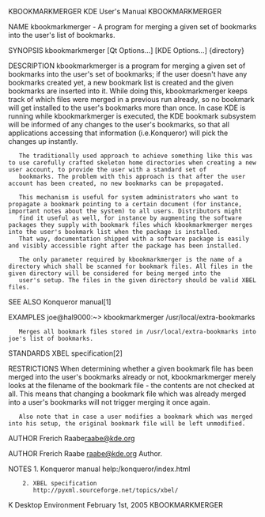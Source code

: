 KBOOKMARKMERGER                                                                               KDE User's Manual                                                                               KBOOKMARKMERGER



NAME
       kbookmarkmerger - A program for merging a given set of bookmarks into the user's list of bookmarks.

SYNOPSIS
       kbookmarkmerger [Qt Options...] [KDE Options...] {directory}

DESCRIPTION
       kbookmarkmerger is a program for merging a given set of bookmarks into the user's set of bookmarks; if the user doesn't have any bookmarks created yet, a new bookmark list is created and the given
       bookmarks are inserted into it. While doing this, kbookmarkmerger keeps track of which files were merged in a previous run already, so no bookmark will get installed to the user's bookmarks more
       than once. In case KDE is running while kbookmarkmerger is executed, the KDE bookmark subsystem will be informed of any changes to the user's bookmarks, so that all applications accessing that
       information (i.e.Konqueror) will pick the changes up instantly.

       The traditionally used approach to achieve something like this was to use carefully crafted skeleton home directories when creating a new user account, to provide the user with a standard set of
       bookmarks. The problem with this approach is that after the user account has been created, no new bookmarks can be propagated.

       This mechanism is useful for system administrators who want to propagate a bookmark pointing to a certain document (for instance, important notes about the system) to all users. Distributors might
       find it useful as well, for instance by augmenting the software packages they supply with bookmark files which kbookmarkmerger merges into the user's bookmark list when the package is installed.
       That way, documentation shipped with a software package is easily and visibly accessible right after the package has been installed.

       The only parameter required by kbookmarkmerger is the name of a directory which shall be scanned for bookmark files. All files in the given directory will be considered for being merged into the
       user's setup. The files in the given directory should be valid XBEL files.

SEE ALSO
       Konqueror manual[1]

EXAMPLES
           joe@hal9000:~> kbookmarkmerger /usr/local/extra-bookmarks

       Merges all bookmark files stored in /usr/local/extra-bookmarks into joe's list of bookmarks.

STANDARDS
           XBEL specification[2]

RESTRICTIONS
       When determining whether a given bookmark file has been merged into the user's bookmarks already or not, kbookmarkmerger merely looks at the filename of the bookmark file - the contents are not
       checked at all. This means that changing a bookmark file which was already merged into a user's bookmarks will not trigger merging it once again.

       Also note that in case a user modifies a bookmark which was merged into his setup, the original bookmark file will be left unmodified.

AUTHOR
       Frerich Raabe<raabe@kde.org>

AUTHOR
       Frerich Raabe <raabe@kde.org>
           Author.

NOTES
        1. Konqueror manual
           help:/konqueror/index.html

        2. XBEL specification
           http://pyxml.sourceforge.net/topics/xbel/



K Desktop Environment                                                                         February 1st, 2005                                                                              KBOOKMARKMERGER
